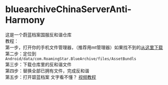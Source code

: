 # bluearchiveChinaServerAnti-Harmony

这是一个蔚蓝档案国服反和谐仓库   
教程：   
第一步，打开你的手机文件管理器，（推荐用mt管理器）如果找不到的[从这里下载](https://mt2.cn/download/)   
第二步：定位到 `Android/data/com.RoamingStar.BlueArchive/files/AssetBundls`   
第三步：下载仓库里的反和谐文件   
第四步：替换全部已拥有文件，完成反和谐   
第五步：打开碧蓝档案
文字看不懂？ [视频教程](https://www.bilibili.com/video/BV1PM4y1p79e/)

